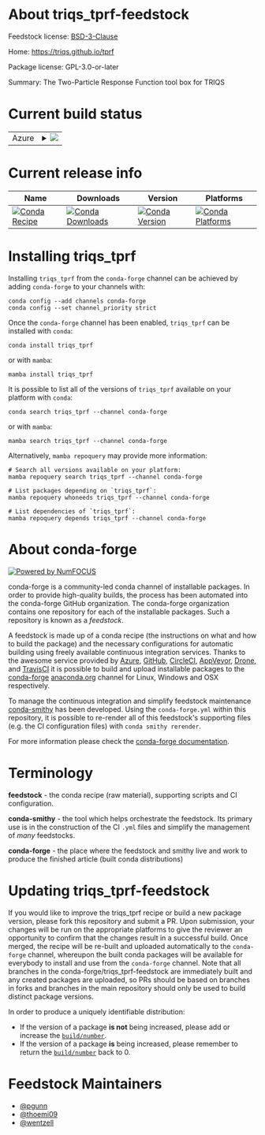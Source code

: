 About triqs_tprf-feedstock
==========================

Feedstock license: [BSD-3-Clause](https://github.com/conda-forge/triqs_tprf-feedstock/blob/main/LICENSE.txt)

Home: https://triqs.github.io/tprf

Package license: GPL-3.0-or-later

Summary: The Two-Particle Response Function tool box for TRIQS

Current build status
====================


<table>
    
  <tr>
    <td>Azure</td>
    <td>
      <details>
        <summary>
          <a href="https://dev.azure.com/conda-forge/feedstock-builds/_build/latest?definitionId=9308&branchName=main">
            <img src="https://dev.azure.com/conda-forge/feedstock-builds/_apis/build/status/triqs_tprf-feedstock?branchName=main">
          </a>
        </summary>
        <table>
          <thead><tr><th>Variant</th><th>Status</th></tr></thead>
          <tbody><tr>
              <td>linux_64_mpimpichnumpy2.0python3.10.____cpython</td>
              <td>
                <a href="https://dev.azure.com/conda-forge/feedstock-builds/_build/latest?definitionId=9308&branchName=main">
                  <img src="https://dev.azure.com/conda-forge/feedstock-builds/_apis/build/status/triqs_tprf-feedstock?branchName=main&jobName=linux&configuration=linux%20linux_64_mpimpichnumpy2.0python3.10.____cpython" alt="variant">
                </a>
              </td>
            </tr><tr>
              <td>linux_64_mpimpichnumpy2.0python3.11.____cpython</td>
              <td>
                <a href="https://dev.azure.com/conda-forge/feedstock-builds/_build/latest?definitionId=9308&branchName=main">
                  <img src="https://dev.azure.com/conda-forge/feedstock-builds/_apis/build/status/triqs_tprf-feedstock?branchName=main&jobName=linux&configuration=linux%20linux_64_mpimpichnumpy2.0python3.11.____cpython" alt="variant">
                </a>
              </td>
            </tr><tr>
              <td>linux_64_mpimpichnumpy2.0python3.12.____cpython</td>
              <td>
                <a href="https://dev.azure.com/conda-forge/feedstock-builds/_build/latest?definitionId=9308&branchName=main">
                  <img src="https://dev.azure.com/conda-forge/feedstock-builds/_apis/build/status/triqs_tprf-feedstock?branchName=main&jobName=linux&configuration=linux%20linux_64_mpimpichnumpy2.0python3.12.____cpython" alt="variant">
                </a>
              </td>
            </tr><tr>
              <td>linux_64_mpimpichnumpy2.0python3.9.____cpython</td>
              <td>
                <a href="https://dev.azure.com/conda-forge/feedstock-builds/_build/latest?definitionId=9308&branchName=main">
                  <img src="https://dev.azure.com/conda-forge/feedstock-builds/_apis/build/status/triqs_tprf-feedstock?branchName=main&jobName=linux&configuration=linux%20linux_64_mpimpichnumpy2.0python3.9.____cpython" alt="variant">
                </a>
              </td>
            </tr><tr>
              <td>linux_64_mpimpichnumpy2python3.13.____cp313</td>
              <td>
                <a href="https://dev.azure.com/conda-forge/feedstock-builds/_build/latest?definitionId=9308&branchName=main">
                  <img src="https://dev.azure.com/conda-forge/feedstock-builds/_apis/build/status/triqs_tprf-feedstock?branchName=main&jobName=linux&configuration=linux%20linux_64_mpimpichnumpy2python3.13.____cp313" alt="variant">
                </a>
              </td>
            </tr><tr>
              <td>linux_64_mpiopenmpinumpy2.0python3.10.____cpython</td>
              <td>
                <a href="https://dev.azure.com/conda-forge/feedstock-builds/_build/latest?definitionId=9308&branchName=main">
                  <img src="https://dev.azure.com/conda-forge/feedstock-builds/_apis/build/status/triqs_tprf-feedstock?branchName=main&jobName=linux&configuration=linux%20linux_64_mpiopenmpinumpy2.0python3.10.____cpython" alt="variant">
                </a>
              </td>
            </tr><tr>
              <td>linux_64_mpiopenmpinumpy2.0python3.11.____cpython</td>
              <td>
                <a href="https://dev.azure.com/conda-forge/feedstock-builds/_build/latest?definitionId=9308&branchName=main">
                  <img src="https://dev.azure.com/conda-forge/feedstock-builds/_apis/build/status/triqs_tprf-feedstock?branchName=main&jobName=linux&configuration=linux%20linux_64_mpiopenmpinumpy2.0python3.11.____cpython" alt="variant">
                </a>
              </td>
            </tr><tr>
              <td>linux_64_mpiopenmpinumpy2.0python3.12.____cpython</td>
              <td>
                <a href="https://dev.azure.com/conda-forge/feedstock-builds/_build/latest?definitionId=9308&branchName=main">
                  <img src="https://dev.azure.com/conda-forge/feedstock-builds/_apis/build/status/triqs_tprf-feedstock?branchName=main&jobName=linux&configuration=linux%20linux_64_mpiopenmpinumpy2.0python3.12.____cpython" alt="variant">
                </a>
              </td>
            </tr><tr>
              <td>linux_64_mpiopenmpinumpy2.0python3.9.____cpython</td>
              <td>
                <a href="https://dev.azure.com/conda-forge/feedstock-builds/_build/latest?definitionId=9308&branchName=main">
                  <img src="https://dev.azure.com/conda-forge/feedstock-builds/_apis/build/status/triqs_tprf-feedstock?branchName=main&jobName=linux&configuration=linux%20linux_64_mpiopenmpinumpy2.0python3.9.____cpython" alt="variant">
                </a>
              </td>
            </tr><tr>
              <td>linux_64_mpiopenmpinumpy2python3.13.____cp313</td>
              <td>
                <a href="https://dev.azure.com/conda-forge/feedstock-builds/_build/latest?definitionId=9308&branchName=main">
                  <img src="https://dev.azure.com/conda-forge/feedstock-builds/_apis/build/status/triqs_tprf-feedstock?branchName=main&jobName=linux&configuration=linux%20linux_64_mpiopenmpinumpy2python3.13.____cp313" alt="variant">
                </a>
              </td>
            </tr><tr>
              <td>osx_64_mpimpichnumpy2.0python3.10.____cpython</td>
              <td>
                <a href="https://dev.azure.com/conda-forge/feedstock-builds/_build/latest?definitionId=9308&branchName=main">
                  <img src="https://dev.azure.com/conda-forge/feedstock-builds/_apis/build/status/triqs_tprf-feedstock?branchName=main&jobName=osx&configuration=osx%20osx_64_mpimpichnumpy2.0python3.10.____cpython" alt="variant">
                </a>
              </td>
            </tr><tr>
              <td>osx_64_mpimpichnumpy2.0python3.11.____cpython</td>
              <td>
                <a href="https://dev.azure.com/conda-forge/feedstock-builds/_build/latest?definitionId=9308&branchName=main">
                  <img src="https://dev.azure.com/conda-forge/feedstock-builds/_apis/build/status/triqs_tprf-feedstock?branchName=main&jobName=osx&configuration=osx%20osx_64_mpimpichnumpy2.0python3.11.____cpython" alt="variant">
                </a>
              </td>
            </tr><tr>
              <td>osx_64_mpimpichnumpy2.0python3.12.____cpython</td>
              <td>
                <a href="https://dev.azure.com/conda-forge/feedstock-builds/_build/latest?definitionId=9308&branchName=main">
                  <img src="https://dev.azure.com/conda-forge/feedstock-builds/_apis/build/status/triqs_tprf-feedstock?branchName=main&jobName=osx&configuration=osx%20osx_64_mpimpichnumpy2.0python3.12.____cpython" alt="variant">
                </a>
              </td>
            </tr><tr>
              <td>osx_64_mpimpichnumpy2.0python3.9.____cpython</td>
              <td>
                <a href="https://dev.azure.com/conda-forge/feedstock-builds/_build/latest?definitionId=9308&branchName=main">
                  <img src="https://dev.azure.com/conda-forge/feedstock-builds/_apis/build/status/triqs_tprf-feedstock?branchName=main&jobName=osx&configuration=osx%20osx_64_mpimpichnumpy2.0python3.9.____cpython" alt="variant">
                </a>
              </td>
            </tr><tr>
              <td>osx_64_mpimpichnumpy2python3.13.____cp313</td>
              <td>
                <a href="https://dev.azure.com/conda-forge/feedstock-builds/_build/latest?definitionId=9308&branchName=main">
                  <img src="https://dev.azure.com/conda-forge/feedstock-builds/_apis/build/status/triqs_tprf-feedstock?branchName=main&jobName=osx&configuration=osx%20osx_64_mpimpichnumpy2python3.13.____cp313" alt="variant">
                </a>
              </td>
            </tr><tr>
              <td>osx_64_mpiopenmpinumpy2.0python3.10.____cpython</td>
              <td>
                <a href="https://dev.azure.com/conda-forge/feedstock-builds/_build/latest?definitionId=9308&branchName=main">
                  <img src="https://dev.azure.com/conda-forge/feedstock-builds/_apis/build/status/triqs_tprf-feedstock?branchName=main&jobName=osx&configuration=osx%20osx_64_mpiopenmpinumpy2.0python3.10.____cpython" alt="variant">
                </a>
              </td>
            </tr><tr>
              <td>osx_64_mpiopenmpinumpy2.0python3.11.____cpython</td>
              <td>
                <a href="https://dev.azure.com/conda-forge/feedstock-builds/_build/latest?definitionId=9308&branchName=main">
                  <img src="https://dev.azure.com/conda-forge/feedstock-builds/_apis/build/status/triqs_tprf-feedstock?branchName=main&jobName=osx&configuration=osx%20osx_64_mpiopenmpinumpy2.0python3.11.____cpython" alt="variant">
                </a>
              </td>
            </tr><tr>
              <td>osx_64_mpiopenmpinumpy2.0python3.12.____cpython</td>
              <td>
                <a href="https://dev.azure.com/conda-forge/feedstock-builds/_build/latest?definitionId=9308&branchName=main">
                  <img src="https://dev.azure.com/conda-forge/feedstock-builds/_apis/build/status/triqs_tprf-feedstock?branchName=main&jobName=osx&configuration=osx%20osx_64_mpiopenmpinumpy2.0python3.12.____cpython" alt="variant">
                </a>
              </td>
            </tr><tr>
              <td>osx_64_mpiopenmpinumpy2.0python3.9.____cpython</td>
              <td>
                <a href="https://dev.azure.com/conda-forge/feedstock-builds/_build/latest?definitionId=9308&branchName=main">
                  <img src="https://dev.azure.com/conda-forge/feedstock-builds/_apis/build/status/triqs_tprf-feedstock?branchName=main&jobName=osx&configuration=osx%20osx_64_mpiopenmpinumpy2.0python3.9.____cpython" alt="variant">
                </a>
              </td>
            </tr><tr>
              <td>osx_64_mpiopenmpinumpy2python3.13.____cp313</td>
              <td>
                <a href="https://dev.azure.com/conda-forge/feedstock-builds/_build/latest?definitionId=9308&branchName=main">
                  <img src="https://dev.azure.com/conda-forge/feedstock-builds/_apis/build/status/triqs_tprf-feedstock?branchName=main&jobName=osx&configuration=osx%20osx_64_mpiopenmpinumpy2python3.13.____cp313" alt="variant">
                </a>
              </td>
            </tr><tr>
              <td>osx_arm64_mpimpichnumpy2.0python3.10.____cpython</td>
              <td>
                <a href="https://dev.azure.com/conda-forge/feedstock-builds/_build/latest?definitionId=9308&branchName=main">
                  <img src="https://dev.azure.com/conda-forge/feedstock-builds/_apis/build/status/triqs_tprf-feedstock?branchName=main&jobName=osx&configuration=osx%20osx_arm64_mpimpichnumpy2.0python3.10.____cpython" alt="variant">
                </a>
              </td>
            </tr><tr>
              <td>osx_arm64_mpimpichnumpy2.0python3.11.____cpython</td>
              <td>
                <a href="https://dev.azure.com/conda-forge/feedstock-builds/_build/latest?definitionId=9308&branchName=main">
                  <img src="https://dev.azure.com/conda-forge/feedstock-builds/_apis/build/status/triqs_tprf-feedstock?branchName=main&jobName=osx&configuration=osx%20osx_arm64_mpimpichnumpy2.0python3.11.____cpython" alt="variant">
                </a>
              </td>
            </tr><tr>
              <td>osx_arm64_mpimpichnumpy2.0python3.12.____cpython</td>
              <td>
                <a href="https://dev.azure.com/conda-forge/feedstock-builds/_build/latest?definitionId=9308&branchName=main">
                  <img src="https://dev.azure.com/conda-forge/feedstock-builds/_apis/build/status/triqs_tprf-feedstock?branchName=main&jobName=osx&configuration=osx%20osx_arm64_mpimpichnumpy2.0python3.12.____cpython" alt="variant">
                </a>
              </td>
            </tr><tr>
              <td>osx_arm64_mpimpichnumpy2.0python3.9.____cpython</td>
              <td>
                <a href="https://dev.azure.com/conda-forge/feedstock-builds/_build/latest?definitionId=9308&branchName=main">
                  <img src="https://dev.azure.com/conda-forge/feedstock-builds/_apis/build/status/triqs_tprf-feedstock?branchName=main&jobName=osx&configuration=osx%20osx_arm64_mpimpichnumpy2.0python3.9.____cpython" alt="variant">
                </a>
              </td>
            </tr><tr>
              <td>osx_arm64_mpimpichnumpy2python3.13.____cp313</td>
              <td>
                <a href="https://dev.azure.com/conda-forge/feedstock-builds/_build/latest?definitionId=9308&branchName=main">
                  <img src="https://dev.azure.com/conda-forge/feedstock-builds/_apis/build/status/triqs_tprf-feedstock?branchName=main&jobName=osx&configuration=osx%20osx_arm64_mpimpichnumpy2python3.13.____cp313" alt="variant">
                </a>
              </td>
            </tr><tr>
              <td>osx_arm64_mpiopenmpinumpy2.0python3.10.____cpython</td>
              <td>
                <a href="https://dev.azure.com/conda-forge/feedstock-builds/_build/latest?definitionId=9308&branchName=main">
                  <img src="https://dev.azure.com/conda-forge/feedstock-builds/_apis/build/status/triqs_tprf-feedstock?branchName=main&jobName=osx&configuration=osx%20osx_arm64_mpiopenmpinumpy2.0python3.10.____cpython" alt="variant">
                </a>
              </td>
            </tr><tr>
              <td>osx_arm64_mpiopenmpinumpy2.0python3.11.____cpython</td>
              <td>
                <a href="https://dev.azure.com/conda-forge/feedstock-builds/_build/latest?definitionId=9308&branchName=main">
                  <img src="https://dev.azure.com/conda-forge/feedstock-builds/_apis/build/status/triqs_tprf-feedstock?branchName=main&jobName=osx&configuration=osx%20osx_arm64_mpiopenmpinumpy2.0python3.11.____cpython" alt="variant">
                </a>
              </td>
            </tr><tr>
              <td>osx_arm64_mpiopenmpinumpy2.0python3.12.____cpython</td>
              <td>
                <a href="https://dev.azure.com/conda-forge/feedstock-builds/_build/latest?definitionId=9308&branchName=main">
                  <img src="https://dev.azure.com/conda-forge/feedstock-builds/_apis/build/status/triqs_tprf-feedstock?branchName=main&jobName=osx&configuration=osx%20osx_arm64_mpiopenmpinumpy2.0python3.12.____cpython" alt="variant">
                </a>
              </td>
            </tr><tr>
              <td>osx_arm64_mpiopenmpinumpy2.0python3.9.____cpython</td>
              <td>
                <a href="https://dev.azure.com/conda-forge/feedstock-builds/_build/latest?definitionId=9308&branchName=main">
                  <img src="https://dev.azure.com/conda-forge/feedstock-builds/_apis/build/status/triqs_tprf-feedstock?branchName=main&jobName=osx&configuration=osx%20osx_arm64_mpiopenmpinumpy2.0python3.9.____cpython" alt="variant">
                </a>
              </td>
            </tr><tr>
              <td>osx_arm64_mpiopenmpinumpy2python3.13.____cp313</td>
              <td>
                <a href="https://dev.azure.com/conda-forge/feedstock-builds/_build/latest?definitionId=9308&branchName=main">
                  <img src="https://dev.azure.com/conda-forge/feedstock-builds/_apis/build/status/triqs_tprf-feedstock?branchName=main&jobName=osx&configuration=osx%20osx_arm64_mpiopenmpinumpy2python3.13.____cp313" alt="variant">
                </a>
              </td>
            </tr>
          </tbody>
        </table>
      </details>
    </td>
  </tr>
</table>

Current release info
====================

| Name | Downloads | Version | Platforms |
| --- | --- | --- | --- |
| [![Conda Recipe](https://img.shields.io/badge/recipe-triqs_tprf-green.svg)](https://anaconda.org/conda-forge/triqs_tprf) | [![Conda Downloads](https://img.shields.io/conda/dn/conda-forge/triqs_tprf.svg)](https://anaconda.org/conda-forge/triqs_tprf) | [![Conda Version](https://img.shields.io/conda/vn/conda-forge/triqs_tprf.svg)](https://anaconda.org/conda-forge/triqs_tprf) | [![Conda Platforms](https://img.shields.io/conda/pn/conda-forge/triqs_tprf.svg)](https://anaconda.org/conda-forge/triqs_tprf) |

Installing triqs_tprf
=====================

Installing `triqs_tprf` from the `conda-forge` channel can be achieved by adding `conda-forge` to your channels with:

```
conda config --add channels conda-forge
conda config --set channel_priority strict
```

Once the `conda-forge` channel has been enabled, `triqs_tprf` can be installed with `conda`:

```
conda install triqs_tprf
```

or with `mamba`:

```
mamba install triqs_tprf
```

It is possible to list all of the versions of `triqs_tprf` available on your platform with `conda`:

```
conda search triqs_tprf --channel conda-forge
```

or with `mamba`:

```
mamba search triqs_tprf --channel conda-forge
```

Alternatively, `mamba repoquery` may provide more information:

```
# Search all versions available on your platform:
mamba repoquery search triqs_tprf --channel conda-forge

# List packages depending on `triqs_tprf`:
mamba repoquery whoneeds triqs_tprf --channel conda-forge

# List dependencies of `triqs_tprf`:
mamba repoquery depends triqs_tprf --channel conda-forge
```


About conda-forge
=================

[![Powered by
NumFOCUS](https://img.shields.io/badge/powered%20by-NumFOCUS-orange.svg?style=flat&colorA=E1523D&colorB=007D8A)](https://numfocus.org)

conda-forge is a community-led conda channel of installable packages.
In order to provide high-quality builds, the process has been automated into the
conda-forge GitHub organization. The conda-forge organization contains one repository
for each of the installable packages. Such a repository is known as a *feedstock*.

A feedstock is made up of a conda recipe (the instructions on what and how to build
the package) and the necessary configurations for automatic building using freely
available continuous integration services. Thanks to the awesome service provided by
[Azure](https://azure.microsoft.com/en-us/services/devops/), [GitHub](https://github.com/),
[CircleCI](https://circleci.com/), [AppVeyor](https://www.appveyor.com/),
[Drone](https://cloud.drone.io/welcome), and [TravisCI](https://travis-ci.com/)
it is possible to build and upload installable packages to the
[conda-forge](https://anaconda.org/conda-forge) [anaconda.org](https://anaconda.org/)
channel for Linux, Windows and OSX respectively.

To manage the continuous integration and simplify feedstock maintenance
[conda-smithy](https://github.com/conda-forge/conda-smithy) has been developed.
Using the ``conda-forge.yml`` within this repository, it is possible to re-render all of
this feedstock's supporting files (e.g. the CI configuration files) with ``conda smithy rerender``.

For more information please check the [conda-forge documentation](https://conda-forge.org/docs/).

Terminology
===========

**feedstock** - the conda recipe (raw material), supporting scripts and CI configuration.

**conda-smithy** - the tool which helps orchestrate the feedstock.
                   Its primary use is in the construction of the CI ``.yml`` files
                   and simplify the management of *many* feedstocks.

**conda-forge** - the place where the feedstock and smithy live and work to
                  produce the finished article (built conda distributions)


Updating triqs_tprf-feedstock
=============================

If you would like to improve the triqs_tprf recipe or build a new
package version, please fork this repository and submit a PR. Upon submission,
your changes will be run on the appropriate platforms to give the reviewer an
opportunity to confirm that the changes result in a successful build. Once
merged, the recipe will be re-built and uploaded automatically to the
`conda-forge` channel, whereupon the built conda packages will be available for
everybody to install and use from the `conda-forge` channel.
Note that all branches in the conda-forge/triqs_tprf-feedstock are
immediately built and any created packages are uploaded, so PRs should be based
on branches in forks and branches in the main repository should only be used to
build distinct package versions.

In order to produce a uniquely identifiable distribution:
 * If the version of a package **is not** being increased, please add or increase
   the [``build/number``](https://docs.conda.io/projects/conda-build/en/latest/resources/define-metadata.html#build-number-and-string).
 * If the version of a package **is** being increased, please remember to return
   the [``build/number``](https://docs.conda.io/projects/conda-build/en/latest/resources/define-metadata.html#build-number-and-string)
   back to 0.

Feedstock Maintainers
=====================

* [@pgunn](https://github.com/pgunn/)
* [@thoemi09](https://github.com/thoemi09/)
* [@wentzell](https://github.com/wentzell/)

